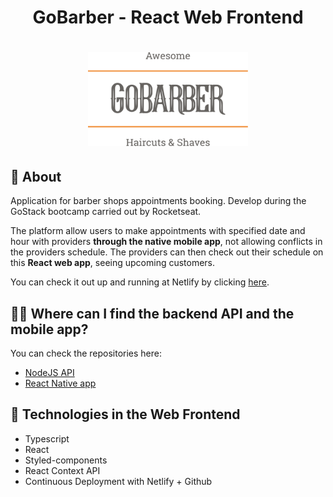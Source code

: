 # <p align="center">GoBarber - React Web Frontend</p>

# <p align="center"><img src=".readmeImages/logo-gray-darker-text.svg" height="150"/></p>

## :notebook_with_decorative_cover: About

Application for barber shops appointments booking. Develop during the GoStack bootcamp carried out by Rocketseat.

The platform allow users to make appointments with specified date and hour with providers **through the native mobile app**, not allowing conflicts in the providers schedule. The providers can then check out their schedule on this **React web app**, seeing upcoming customers.

You can check it out up and running at Netlify by clicking [here](https://gobarber-web-react.netlify.app/).

## :technologist: Where can I find the backend API and the mobile app?

You can check the repositories here:

- [NodeJS API](https://github.com/leonardorib/gobarber-api)
- [React Native app](https://github.com/leonardorib/gobarber-mobile)

## :rocket: Technologies in the Web Frontend

- Typescript
- React
- Styled-components
- React Context API
- Continuous Deployment with Netlify + Github
